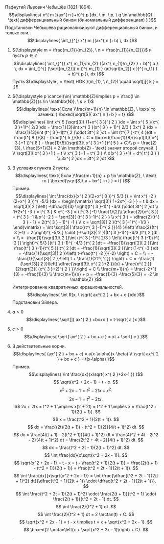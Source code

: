 Пафнутий Львович Чебышёв (1821-1894).
$$\displaylines{
x^{ m }(ax^{ n }+b)^{ p }dx, \  m, \  p, \  q \in  \mathbb{Q} - \text{ дифференциальный бином (биномиальный дифференциал) }
}$$
Подстановки Чебышёва рационализируют дифференциальный бином, и только они.
$$\displaylines{
\int_{}^{} x^{ m }(ax^{ n }+b) \, dx 
}$$
1) ${\displaystyle m = \frac{m_{1}}{m_{2}}, \ n = \frac{n_{1}}{n_{2}}}$ и пусть ${\displaystyle p \in \mathbb{Z}}$
$$\displaylines{
\int_{}^{} x^{ m_{1}/m_{2} }(ax^{ n_{1}/n_{2} } + b)^{ p } \, dx = \int_{}^{} (\sqrt[m_{2}]{ x })^{ m_{1} } (a(\sqrt[n_2]{ x })^{ n_{1} } + b)^{ p }\, dx 
}$$
Пусть ${\displaystyle j = \text{ НОК }(m_{1}, \ n_{2}) \quad \sqrt[j]{ k } = t}$.

1) ${\displaystyle p \cancel{\in} \mathbb{Z}\implies p = \frac{l \in \mathbb{Z}}{s \in \mathbb{N}}, \  s > 1}$
$$\displaylines{
\text{ Если }\frac{m+1}{n} \in  \mathbb{Z}, \  \text{ то замена: } \boxed{\sqrt[S]{ ax^{ n }+b } = t}
}$$
$$\displaylines{
\int x^{ 5 }\sqrt[3]{ (1+x^{ 3 })^{ 2 } }dx = \int x^{ 5 }(x^{ 3 }+1)^{ 2/3 }dx = \frac{1}{3}\int x^{ 3 }(x^{ 3 } + 1)^{ 2/3 } 3x^{ 2 }dx = \frac{1}{3}\int (t^{ 3 }-1)t^{ 2 }\cdot 3t^{ 2 }dt = \int (t^{ 7 }-t^{ 4 })dt = \frac{t^{ 8 }}{8} - \frac{t^{ 5 }}{5} + C = \boxed{\frac{1}{8}(\sqrt[3]{ x^{ 3 }+1 })^{ 8 } - \frac{1}{5}(\sqrt[3]{ x^{ 3 }+1 })^{ 5 } + C}\\
p = \frac{2}{3}, \  \frac{5+1}{3} = 2 \in  \mathbb{Z} - \text{ значит второй случай. } \\
\sqrt[3]{ x^{ 3 }+1 } = t \\
x^{ 3 }+1 = t^{ 3 } \\
d(x^{ 3 }+1) = d^{ t^{ 3 } } \\
3x^{ 2 }dx = 3t^{ 2 }dt 
}$$
1) В условиях пункта 2 пусть:
$$\displaylines{
\text{ Если }\frac{m+1}{n} + p \in  \mathbb{Z}, \  \text{ то } \boxed{\sqrt[S]{ a + bx^{ -n } } = t}
}$$
Пример.
$$\displaylines{
\int \frac{dx}{x^{ 2 }(2+x^{ 3 })^{ 5/3 }} = \int x^{ -2 }(2+x^{ 3 })^{ -5/3 }dx = \begin{vmatrix}
\sqrt[3]{ 1+2x^{ -3 } } = t  & dx = \sqrt[3]{ 2 }\left( -\dfrac{1}{3} \right)(t^{ 3 }-1)^{ -4/3 }\cdot 3t^{ 2 }dt \\
1+2x^{ -3 } = t^{ 3 }   & x^{ -3 } = (t^{ 3 }-1) \frac{1}{2}\\
\dfrac{2}{x^{ 3 }} = t^{ 3 } -1  & x^{ -2 } = \sqrt[3]{ (t^{ 3 }-1)^{ 2 } } \\
x^{ 3 } = \dfrac{2}{t^{ 3 } - 1} = 2(t^{ 3 } - 1)^{ -1 } \\
x = \sqrt[3]{ 2 }(t^{ 3 }-1)^{ -1/3 } 
\end{vmatrix} = \int \sqrt[3]{ \frac{(t^{ 3 }-1)^{ 2 }}{4} }\left( \frac{2}{t^{ 3 }-1} + 2 \right)^{ -5/3 } \cdot  (-\sqrt[3]{ 2 })(t^{ 3 }-1)^{ -4/3 }t^{ 2 }dt = \\
= -\frac{1}{\sqrt[3]{ 2 }}\int (t^{ 3 }-1)^{ 2/3 } \left( \frac{t^{ 3 }-1}{t^{ 3 }} \right)^{ 5/3 }(t^{ 3 }-1)^{ -4/3 }t^{ 2 }dt = -\frac{1}{\sqrt[3]{ 2 }}\int \frac{t^{ 3 }-1}{t^{ 5 }} t^{ 2 }dt = -\frac{1}{\sqrt[3]{ 2 }}\int (1-t^{ -3 })dt = -\frac{1}{\sqrt[3]{ 2 }}\left( t-\frac{t^{ -2 }}{-2} \right) + C = \\
= -\frac{1}{\sqrt[3]{ 2 }}\left( t + \frac{1}{2t^{ 2 }} \right) + C = -\frac{1}{\sqrt[3]{ 2 }}\left( \dfrac{\sqrt[3]{ x^{ 2 }+2 }}{x}  + \frac{x^{ 2 }}{2\sqrt[3]{ (x^{ 3 }+2)^{ 2 } }}\right)  + C \\
\frac{m+1}{n} = \frac{-2+1}{3} = -\frac{1}{3} \\
\frac{m+1}{n} + p = -\frac{1}{3} -\frac{5}{3} = -2 \in  \mathbb{Z} 
}$$
Интегрирование квадратичных иррациональностей.
$$\displaylines{
\int R(x, \  \sqrt{ ax^{ 2 } + bx + c })dx
}$$
Подстановки Эйлера.
1) ${\displaystyle a>0}$
$$\displaylines{
\sqrt[]{ ax^{ 2 } +bx+c } = t-\sqrt{ a }x
}$$
1) ${\displaystyle c>0}$
$$\displaylines{
\sqrt{ ax^{ 2 } + bx + c } = xt + \sqrt{ c }
}$$
1) ${\displaystyle \exists}$ действительные корни.
$$\displaylines{
(ax^{ 2 }  + bx + c) = a(x-\alpha)(x-\beta) \\
\sqrt{ ax^{ 2 } + bx + c } = t(x-\alpha)
}$$
Пример.
$$\displaylines{
\int \frac{dx}{x\sqrt{ x^{ 2 }+2x-1 }} 
}$$
$$
\sqrt{x^2 + 2x - 1} = t - x.
$$
$$
x^2 + 2x - 1 = t^2 - 2tx + x^2.
$$
$$
2x - 1 = t^2 - 2tx.
$$
$$
2x + 2tx = t^2 + 1 \implies x(2 + 2t) = t^2 + 1 \implies x = \frac{t^2 + 1}{2(t + 1)}.
$$
$$
x = \frac{t^2 + 1}{2(t + 1)}.
$$
$$
dx = \frac{(2t)(2(t + 1)) - (t^2 + 1)(2)}{4(t + 1)^2} dt.
$$
$$
dx = \frac{4t(t + 1) - 2(t^2 + 1)}{4(t + 1)^2} dt = \frac{4t^2 + 4t - 2t^2 - 2}{4(t + 1)^2} dt = \frac{2t^2 + 4t - 2}{4(t + 1)^2} dt.
$$
$$
dx = \frac{t^2 + 2t - 1}{2(t + 1)^2} dt.
$$
$$
\int \frac{dx}{x\sqrt{x^2 + 2x - 1}}.
$$
$$
\sqrt{x^2 + 2x - 1} = t - x = t - \frac{t^2 + 1}{2(t + 1)} = \frac{2t(t + 1) - (t^2 + 1)}{2(t + 1)} = \frac{t^2 + 2t - 1}{2(t + 1)}.
$$
$$
\int \frac{dx}{x\sqrt{x^2 + 2x - 1}} = \int \frac{\dfrac{t^2 + 2t - 1}{2(t + 1)^2} dt}{\dfrac{t^2 + 1}{2(t + 1)} \cdot \dfrac{t^2 + 2t - 1}{2(t + 1)}}.
$$
$$
\int \frac{t^2 + 2t - 1}{2(t + 1)^2} \cdot \frac{2(t + 1)}{t^2 + 1} \cdot \frac{2(t + 1)}{t^2 + 2t - 1} dt.
$$
$$
\int \frac{2}{t^2 + 1} dt.
$$
$$
\int \frac{2}{t^2 + 1} dt = 2 \arctan(t) + C.
$$
$$
\sqrt{x^2 + 2x - 1} = t - x \implies t = x + \sqrt{x^2 + 2x - 1}.
$$
$$
\boxed{2 \arctan\left(x + \sqrt{x^2 + 2x - 1}\right) + C}.
$$
.